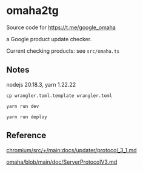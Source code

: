 # omaha2tg

Source code for https://t.me/google_omaha

a Google product update checker.

Current checking products: see `src/omaha.ts`

## Notes

nodejs 20.18.3, yarn 1.22.22

`cp wrangler.toml.template wrangler.toml`

`yarn run dev`

`yarn run deploy`

## Reference

[chromium/src/+/main:docs/updater/protocol_3_1.md](https://source.chromium.org/chromium/chromium/src/+/main:docs/updater/protocol_3_1.md)

[omaha/blob/main/doc/ServerProtocolV3.md](https://github.com/google/omaha/blob/main/doc/ServerProtocolV3.md)
